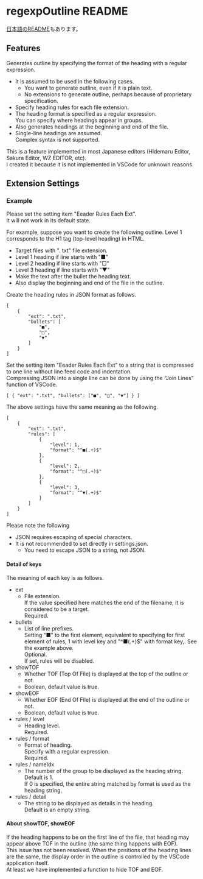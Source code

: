 # regexpOutline README

[日本語のREADME](https://github.com/longfish801/regexpOutline/blob/main/README.jp.md)もあります。

## Features

Generates outline by specifying the format of the heading with a regular expression.

* It is assumed to be used in the following cases.
  - You want to generate outline, even if it is plain text.
  - No extensions to generate outline, perhaps because of proprietary specification.
* Specify heading rules for each file extension.
* The heading format is specified as a regular expression.  
  You can specify where headings appear in groups.
* Also generates headings at the beginning and end of the file.
* Single-line headings are assumed.  
  Complex syntax is not supported.

This is a feature implemented in most Japanese editors (Hidemaru Editor, Sakura Editor, WZ EDITOR, etc).  
I created it because it is not implemented in VSCode for unknown reasons.

## Extension Settings
### Example

Please set the setting item "Eeader Rules Each Ext".  
It will not work in its default state.

For example, suppose you want to create the following outline.
Level 1 corresponds to the H1 tag (top-level heading) in HTML.

* Target files with ". txt" file extension.
* Level 1 heading if line starts with "■"
* Level 2 heading if line starts with "□"
* Level 3 heading if line starts with "▼"
* Make the text after the bullet the heading text.
* Also display the beginning and end of the file in the outline.

Create the heading rules in JSON format as follows.

```
[
    {
        "ext": ".txt",
        "bullets": [
            "■",
            "□",
            "▼"
        ]
    }
]
```

Set the setting item "Eeader Rules Each Ext" to a string that is compressed to one line without line feed code and indentation.  
Compressing JSON into a single line can be done by using the “Join Lines” function of VSCode.

```
[ { "ext": ".txt", "bullets": ["■", "□", "▼"] } ]
```

The above settings have the same meaning as the following.

```
[
    {
        "ext": ".txt",
        "rules": [
            {
                "level": 1,
                "format": "^■(.+)$"
            },
            {
                "level": 2,
                "format": "^□(.+)$"
            },
            {
                "level": 3,
                "format": "^▼(.+)$"
            }
        ]
    }
]
```

Please note the following

* JSON requires escaping of special characters.
* It is not recommended to set directly in settings.json.
  - You need to escape JSON to a string, not JSON.

#### Detail of keys

The meaning of each key is as follows.

* ext
  - File extension.  
    If the value specified here matches the end of the filename, it is considered to be a target.  
    Required.
* bullets
  - List of line prefixes.  
    Setting “■” to the first element, equivalent to specifying for first element of rules, 1 with level key and "^■(.+)$" with format key,.
    See the example above.  
    Optional.  
    If set, rules will be disabled.
* showTOF
  - Whether TOF (Top Of File) is displayed at the top of the outline or not.
  - Boolean, default value is true.
* showEOF
  - Whether EOF (End Of File) is displayed at the end of the outline or not.
  - Boolean, default value is true.
* rules / level
  - Heading level.  
    Required.
* rules / format
  - Format of heading.  
    Specify with a regular expression.  
    Required.
* rules / nameIdx
  - The number of the group to be displayed as the heading string.  
    Default is 1.  
    If 0 is specified, the entire string matched by format is used as the heading string.
* rules / detail
  - The string to be displayed as details in the heading.  
    Default is an empty string.

#### About showTOF, showEOF

If the heading happens to be on the first line of the file, that heading may appear above TOF in the outline (the same thing happens with EOF).  
This issue has not been resolved. When the positions of the heading lines are the same, the display order in the outline is controlled by the VSCode application itself.  
At least we have implemented a function to hide TOF and EOF.
